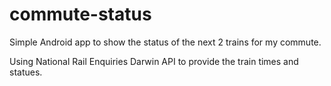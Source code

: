 # commute-status
Simple Android app to show the status of the next 2 trains for my commute.

Using National Rail Enquiries Darwin API to provide the train times and statues.

